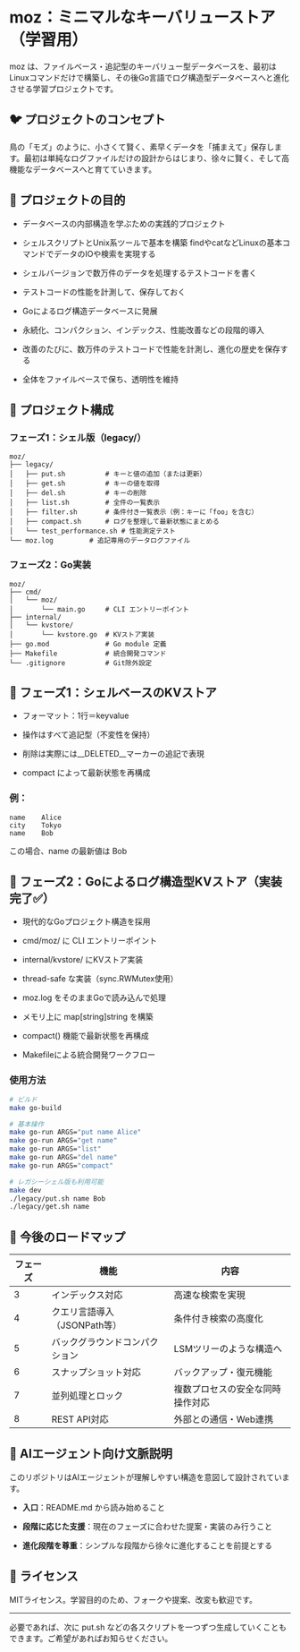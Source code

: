 
# **moz：ミニマルなキーバリューストア（学習用）**

  

moz は、ファイルベース・追記型のキーバリュー型データベースを、最初はLinuxコマンドだけで構築し、その後Go言語でログ構造型データベースへと進化させる学習プロジェクトです。

  

## **🐦 プロジェクトのコンセプト**

  

鳥の「モズ」のように、小さくて賢く、素早くデータを「捕まえて」保存します。最初は単純なログファイルだけの設計からはじまり、徐々に賢く、そして高機能なデータベースへと育てていきます。

  

## **🎯 プロジェクトの目的**

- データベースの内部構造を学ぶための実践的プロジェクト
    
- シェルスクリプトとUnix系ツールで基本を構築 findやcatなどLinuxの基本コマンドでデータのIOや検索を実現する 
- シェルバージョンで数万件のデータを処理するテストコードを書く
- テストコードの性能を計測して、保存しておく
    
- Goによるログ構造データベースに発展
    
- 永続化、コンパクション、インデックス、性能改善などの段階的導入
- 改善のたびに、数万件のテストコードで性能を計測し、進化の歴史を保存する
    
- 全体をファイルベースで保ち、透明性を維持
    

  

## **📁 プロジェクト構成**

### **フェーズ1：シェル版（legacy/）**
```
moz/
├── legacy/
│   ├── put.sh          # キーと値の追加（または更新）
│   ├── get.sh          # キーの値を取得
│   ├── del.sh          # キーの削除
│   ├── list.sh         # 全件の一覧表示
│   ├── filter.sh       # 条件付き一覧表示（例：キーに「foo」を含む）
│   ├── compact.sh      # ログを整理して最新状態にまとめる
│   └── test_performance.sh # 性能測定テスト
└── moz.log         # 追記専用のデータログファイル
```

### **フェーズ2：Go実装**
```
moz/
├── cmd/
│   └── moz/
│       └── main.go     # CLI エントリーポイント
├── internal/
│   └── kvstore/
│       └── kvstore.go  # KVストア実装
├── go.mod              # Go module 定義
├── Makefile            # 統合開発コマンド
└── .gitignore          # Git除外設定
```

## **🧱 フェーズ1：シェルベースのKVストア**

- フォーマット：1行＝key<TAB>value
    
- 操作はすべて追記型（不変性を保持）
    
- 削除は実際には__DELETED__マーカーの追記で表現
    
- compact によって最新状態を再構成
    

  

### **例：**

```
name    Alice
city    Tokyo
name    Bob
```

この場合、name の最新値は Bob

  

## **🔁 フェーズ2：Goによるログ構造型KVストア（実装完了✅）**

- 現代的なGoプロジェクト構造を採用
    
- cmd/moz/ に CLI エントリーポイント
    
- internal/kvstore/ にKVストア実装
    
- thread-safe な実装（sync.RWMutex使用）
    
- moz.log をそのままGoで読み込んで処理
    
- メモリ上に map[string]string を構築
    
- compact() 機能で最新状態を再構成
    
- Makefileによる統合開発ワークフロー

### **使用方法**

```bash
# ビルド
make go-build

# 基本操作
make go-run ARGS="put name Alice"
make go-run ARGS="get name"
make go-run ARGS="list"
make go-run ARGS="del name"
make go-run ARGS="compact"

# レガシーシェル版も利用可能
make dev
./legacy/put.sh name Bob
./legacy/get.sh name
```
    

  

## **🚀 今後のロードマップ**

|**フェーズ**|**機能**|**内容**|
|---|---|---|
|3|インデックス対応|高速な検索を実現|
|4|クエリ言語導入（JSONPath等）|条件付き検索の高度化|
|5|バックグラウンドコンパクション|LSMツリーのような構造へ|
|6|スナップショット対応|バックアップ・復元機能|
|7|並列処理とロック|複数プロセスの安全な同時操作対応|
|8|REST API対応|外部との通信・Web連携|

## **🤖 AIエージェント向け文脈説明**

  

このリポジトリはAIエージェントが理解しやすい構造を意図して設計されています。

- **入口**：README.md から読み始めること
    
- **段階に応じた支援**：現在のフェーズに合わせた提案・実装のみ行うこと
    
- **進化段階を尊重**：シンプルな段階から徐々に進化することを前提とする
    

  

## **📝 ライセンス**

  

MITライセンス。学習目的のため、フォークや提案、改変も歓迎です。

---

必要であれば、次に put.sh などの各スクリプトを一つずつ生成していくこともできます。ご希望があればお知らせください。